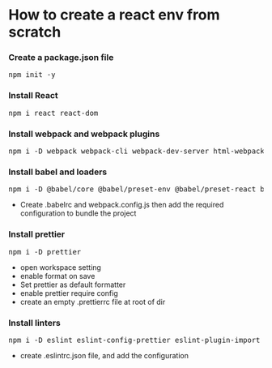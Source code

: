 # How to create a react env from scratch

### Create a package.json file

<pre>npm init -y</pre>

### Install React

<pre>npm i react react-dom</pre>

### Install webpack and webpack plugins

<pre>npm i -D webpack webpack-cli webpack-dev-server html-webpack-plugin</pre>

### Install babel and loaders

<pre>npm i -D @babel/core @babel/preset-env @babel/preset-react babel-loader css-loader node-sass sass-loader style-loader</pre>

-   Create .babelrc and webpack.config.js then add the required configuration to bundle the project

### Install prettier

<pre>npm i -D prettier</pre>

-   open workspace setting
-   enable format on save
-   Set prettier as default formatter
-   enable prettier require config
-   create an empty .prettierrc file at root of dir

### Install linters

<pre>npm i -D eslint eslint-config-prettier eslint-plugin-import eslint-plugin-react eslint-plugin-jsx-a11y</pre>

-   create .eslintrc.json file, and add the configuration

